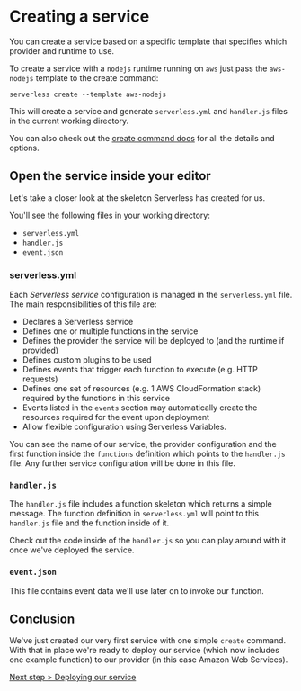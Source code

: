 <!--
title: Creating Serverless Services
description: Creating a Serverless Service
layout: Doc
-->

# Creating a service

You can create a service based on a specific template that specifies which provider and runtime to use.

To create a service with a `nodejs` runtime running on `aws` just pass the `aws-nodejs` template to the create command:

```
serverless create --template aws-nodejs
```

This will create a service and generate `serverless.yml` and `handler.js` files in the current working directory.

You can also check out the [create command docs](../03-cli-reference/01-create.md) for all the details and options.

## Open the service inside your editor

Let's take a closer look at the skeleton Serverless has created for us.

You'll see the following files in your working directory:
- `serverless.yml`
- `handler.js`
- `event.json`

### serverless.yml

Each *Serverless service* configuration is managed in the `serverless.yml` file. The main responsibilities of this file are:

  - Declares a Serverless service
  - Defines one or multiple functions in the service
  - Defines the provider the service will be deployed to (and the runtime if provided)
  - Defines custom plugins to be used
  - Defines events that trigger each function to execute (e.g. HTTP requests)
  - Defines one set of resources (e.g. 1 AWS CloudFormation stack) required by the functions in this service
  - Events listed in the `events` section may automatically create the resources required for the event upon deployment
  - Allow flexible configuration using Serverless Variables.

You can see the name of our service, the provider configuration and the first function inside the `functions` definition which points to the `handler.js` file. Any further service configuration will be done in this file.

### `handler.js`

The `handler.js` file includes a function skeleton which returns a simple message. The function definition in `serverless.yml` will point to this `handler.js` file and the function inside of it.

Check out the code inside of the `handler.js` so you can play around with it once we've deployed the service.

### `event.json`

This file contains event data we'll use later on to invoke our function.

## Conclusion

We've just created our very first service with one simple `create` command. With that in place we're ready to deploy
our service (which now includes one example function) to our provider (in this case Amazon Web Services).

[Next step > Deploying our service](./03-deploying-services.md)

